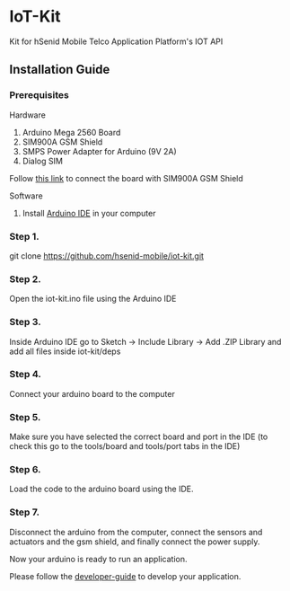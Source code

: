 # IoT-Kit
Kit for hSenid Mobile Telco Application Platform's IOT API

## Installation Guide

### Prerequisites
Hardware

1. Arduino Mega 2560 Board
2. SIM900A GSM Shield
3. SMPS Power Adapter for Arduino (9V 2A)
4. Dialog SIM

Follow [this link](https://github.com/hsenid-mobile/iot-kit/wiki/How-to-connect-SIM900A) to connect the board with SIM900A GSM Shield  


Software

1. Install [Arduino IDE](http://www.arduino.cc/en/main/software) in your computer

### Step 1.
git clone https://github.com/hsenid-mobile/iot-kit.git


### Step 2. 
Open the iot-kit.ino file using the Arduino IDE


### Step 3. 
Inside Arduino IDE
go to Sketch -> Include Library -> Add .ZIP Library and add all files inside iot-kit/deps

### Step 4.
Connect your arduino board to the computer

### Step 5.
Make sure you have selected the correct board and port in the IDE
(to check this go to the tools/board and tools/port tabs in the IDE)

### Step 6.
Load the code to the arduino board using the IDE.

### Step 7.
Disconnect the arduino from the computer, connect the sensors and actuators and the gsm shield, and finally connect the power supply.

Now your arduino is ready to run an application.

Please follow the [developer-guide](https://github.com/hsenid-mobile/iot-kit/blob/master/developer-guide.md) to develop your application.

